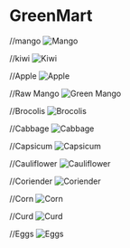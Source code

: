 # GreenMart

//mango
![Mango](https://user-images.githubusercontent.com/91477169/162381384-37b6a976-a580-496d-a0d3-856ceb7d0878.jpg)

//kiwi
![Kiwi](https://user-images.githubusercontent.com/91477169/162380608-04fdeef5-39cf-4a7c-b2d7-8367a440af9e.jpg)


//Apple
![Apple](https://user-images.githubusercontent.com/91477169/162380911-a0c1ca5d-99d4-4f66-a90d-3ec28614d866.jpg)

//Raw Mango
![Green Mango](https://user-images.githubusercontent.com/91477169/162381188-573db437-7ea7-4874-addf-e19f269a17bb.jpg)

//Brocolis
![Brocolis](https://user-images.githubusercontent.com/91477169/162381533-d5c8ffe4-a116-4e0d-91a8-d83197de4035.jpg)

//Cabbage
![Cabbage](https://user-images.githubusercontent.com/91477169/162381977-1a8b911e-0bbc-4bde-a1c6-ef4b80474ece.jpg)

//Capsicum
![Capsicum](https://user-images.githubusercontent.com/91477169/162382124-d63cbcb5-08fe-46f5-8830-aa0e5a62ff3e.jpg)

//Cauliflower
![Cauliflower](https://user-images.githubusercontent.com/91477169/162382281-eec343fd-66a1-4207-ba86-d4491596b2e5.jpg)

//Coriender
![Coriender](https://user-images.githubusercontent.com/91477169/162382430-5433b763-a3a1-41ba-926d-8e4cfa71a737.jpg)

//Corn
![Corn](https://user-images.githubusercontent.com/91477169/162382621-69557be9-387b-4b74-b50a-23d691f64b0d.jpg)


//Curd
![Curd](https://user-images.githubusercontent.com/91477169/162382720-f22711ff-a163-4886-8014-7269690d2702.jpg)

//Eggs
![Eggs](https://user-images.githubusercontent.com/91477169/162382889-c550f12d-e7d3-4455-9eca-ebb97ca7c270.jpg)



































































